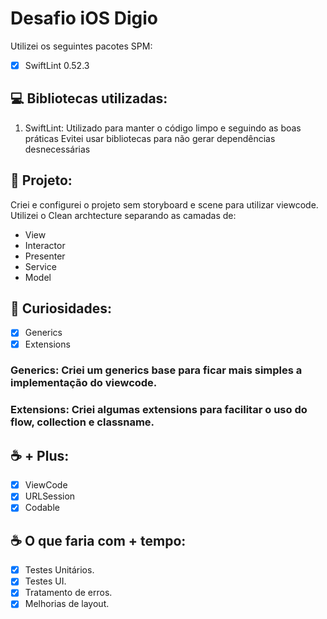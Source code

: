 # Desafio iOS Digio

Utilizei os seguintes pacotes SPM:

- [x] SwiftLint 0.52.3


## 💻 Bibliotecas utilizadas:

1. SwiftLint: Utilizado para manter o código limpo e seguindo as boas práticas
Evitei usar bibliotecas para não gerar dependências desnecessárias


## 📝 Projeto:

Criei e configurei o projeto sem storyboard e scene para utilizar viewcode.
Utilizei o Clean archtecture separando as camadas de:
- View
- Interactor
- Presenter
- Service
- Model  

## 📝 Curiosidades:

- [x] Generics 
- [x] Extensions

### Generics: Criei um generics base para ficar mais simples a implementação do viewcode.

### Extensions: Criei algumas extensions para facilitar o uso do flow, collection e classname.
                                
## ☕ + Plus:

- [x] ViewCode 
- [x] URLSession
- [x] Codable

## ☕ O que faria com + tempo:

- [x] Testes Unitários.
- [x] Testes UI.
- [x] Tratamento de erros.
- [x] Melhorias de layout.
